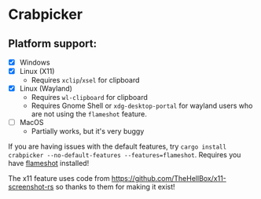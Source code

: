 # Crabpicker

## Platform support:
- [x] Windows
- [x] Linux (X11)
    - Requires `xclip`/`xsel` for clipboard
- [x] Linux (Wayland)
    - Requires `wl-clipboard` for clipboard
    - Requires Gnome Shell or `xdg-desktop-portal` for wayland users who are not using the `flameshot` feature. 
- [ ] MacOS
    - Partially works, but it's very buggy

If you are having issues with the default features, try `cargo install crabpicker --no-default-features --features=flameshot`. Requires you have [flameshot](https://flameshot.org/) installed!

The x11 feature uses code from https://github.com/TheHellBox/x11-screenshot-rs so thanks to them for making it exist!